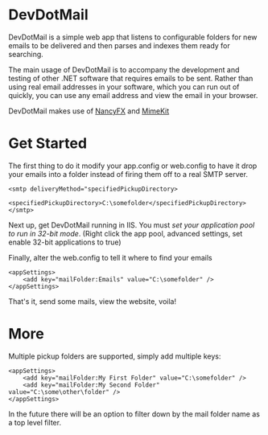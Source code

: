 DevDotMail
==========

DevDotMail is a simple web app that listens to configurable folders for new emails to be delivered and then parses and indexes them ready for searching.

The main usage of DevDotMail is to accompany the development and testing of other .NET software that requires emails to be sent. Rather than using real email addresses in your software, which you can run out of quickly, you can use any email address and view the email in your browser.

DevDotMail makes use of [NancyFX](http://nancyfx.org) and [MimeKit](/https://github.com/jstedfast/MimeKit)

Get Started
===========

The first thing to do it modify your app.config or web.config to have it drop your emails into a folder instead of firing them off to a real SMTP server.

    <smtp deliveryMethod="specifiedPickupDirectory>
		  <specifiedPickupDirectory>C:\somefolder</specifiedPickupDirectory>
	</smtp>


Next up, get DevDotMail running in IIS. You must _set your application pool to run in 32-bit mode_. (Right click the app pool, advanced settings, set enable 32-bit applications to true)

Finally, alter the web.config to tell it where to find your emails

	<appSettings>
		<add key="mailFolder:Emails" value="C:\somefolder" />
	</appSettings>


That's it, send some mails, view the website, voila!


More
====
Multiple pickup folders are supported, simply add multiple keys:

	<appSettings>
		<add key="mailFolder:My First Folder" value="C:\somefolder" />
		<add key="mailFolder:My Second Folder" value="C:\some\other\folder" />
	</appSettings>

In the future there will be an option to filter down by the mail folder name as a top level filter.
